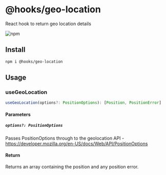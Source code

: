 # @hooks/geo-location

React hook to return geo location details

![npm](https://img.shields.io/npm/v/hooks/geo-location?style=flat-square)

## Install

```bash
npm i @hooks/geo-location
```

## Usage

### useGeoLocation

```ts
useGeoLocation(options?: PositionOptions): [Position, PositionError]
```

#### Parameters

##### `options?: PositionOptions`

Passes PositionOptions through to the geolocation API - https://developer.mozilla.org/en-US/docs/Web/API/PositionOptions

#### Return

Returns an array containing the position and any position error.
